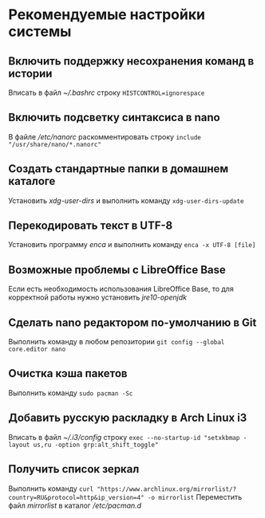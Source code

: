 # Рекомендуемые настройки системы

## Включить поддержку несохранения команд в истории
Вписать в файл *~/.bashrc* строку `HISTCONTROL=ignorespace`

## Включить подсветку синтаксиса в nano
В файле */etc/nanorc* раскомментировать строку `include "/usr/share/nano/*.nanorc"`

## Создать стандартные папки в домашнем каталоге
Установить *xdg-user-dirs* и выполнить команду `xdg-user-dirs-update`

## Перекодировать текст в UTF-8
Установить программу *enca* и выполнить команду `enca -x UTF-8 [file]`

## Возможные проблемы с LibreOffice Base
Если есть необходимость использования LibreOffice Base, то для корректной работы нужно установить *jre10-openjdk*

## Сделать nano редактором по-умолчанию в Git
Выполнить команду в любом репозитории `git config --global core.editor nano`

## Очистка кэша пакетов
Выполнить команду `sudo pacman -Sc`

## Добавить русскую раскладку в Arch Linux i3
Вписать в файл *~/.i3/config* строку `exec --no-startup-id "setxkbmap -layout us,ru -option grp:alt_shift_toggle"`

## Получить список зеркал
Выполнить команду `curl "https://www.archlinux.org/mirrorlist/?country=RU&protocol=http&ip_version=4" -o mirrorlist`
Переместить файл *mirrorlist* в каталог */etc/pacman.d*
